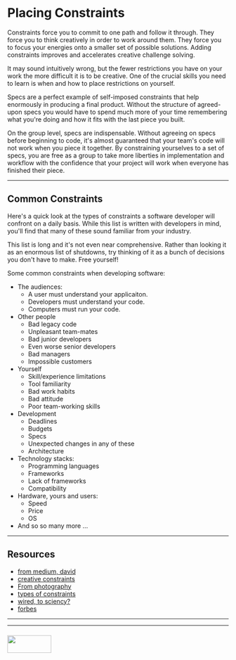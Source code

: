 # Placing Constraints


Constraints force you to commit to one path and follow it through.  They force you to think creatively in order to work around them.  They force you to focus your energies onto a smaller set of possible solutions. Adding constraints improves and accelerates creative challenge solving.

It may sound intuitively wrong, but the fewer restrictions you have on your work the more difficult it is to be creative.  One of the crucial skills you need to learn is when and how to place restrictions on yourself.  

Specs are a perfect example of self-imposed constraints that help enormously in producing a final product.  Without the structure of agreed-upon specs you would have to spend much more of your time remembering what you're doing and how it fits with the last piece you built.  

On the group level, specs are indispensable.  Without agreeing on specs before beginning to code, it's almost guaranteed that your team's code will not work when you piece it together.  By constraining yourselves to a set of specs, you are free as a group to take more liberties in implementation and workflow with the confidence that your project will work when everyone has finished their piece.



___

## Common Constraints

Here's a quick look at the types of constraints a software developer will confront on a daily basis. While this list is written with developers in mind, you'll find that many of these sound familiar from your industry.

This list is long and it's not even near comprehensive.  Rather than looking it as an enormous list of shutdowns, try thinking of it as a bunch of decisions you don't have to make.  Free yourself!



Some common constraints when developing software:
* The audiences:
  * A user must understand your applicaiton.
  * Developers must understand your code.
  * Computers must run your code.
* Other people
  * Bad legacy code
  * Unpleasant team-mates
  * Bad junior developers
  * Even worse senior developers
  * Bad managers
  * Impossible customers
* Yourself
  * Skill/experience limitations
  * Tool familiarity
  * Bad work habits
  * Bad attitude
  * Poor team-working skills
* Development
  * Deadlines
  * Budgets
  * Specs
  * Unexpected changes in any of these
  * Architecture 
* Technology stacks:
  * Programming languages
  * Frameworks 
  * Lack of frameworks
  * Compatibility
* Hardware, yours and users:
  * Speed
  * Price
  * OS
* And so so many more ...

___

## Resources

* [from medium, david](https://medium.com/stanford-d-school/want-some-creativity-crank-up-the-constraints-5728a988a635)
* [creative constraints](https://ed.ted.com/lessons/the-power-of-creative-constraints-brandon-rodriguez)
* [From photography](http://erickimphotography.com/blog/2015/08/06/the-beauty-of-creative-constraints-in-photography/)
* [types of constraints](https://www.psychologytoday.com/blog/beautiful-minds/201108/does-creativity-require-constraints)
* [wired, to sciency?](https://www.wired.com/2011/11/need-to-create-get-a-constraint/)
* [forbes](https://www.forbes.com/sites/groupthink/2013/07/12/creativity-how-constraints-drive-genius/#3aab55e33d89)


___
___
### <a href="http://elewa.education/blog" target="_blank"><img src="https://user-images.githubusercontent.com/18554853/34921062-506450ae-f97d-11e7-875f-6feeb26ad72d.png" width="100" height="40"/></a>
